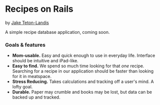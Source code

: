 # Recipes on Rails

by [Jake Teton-Landis](http://jake.teton-landis.org)

A simple recipe database application, coming soon.
### Goals & features

* **Mom-usable.** Easy and quick enough to use in everyday life.  Interface should be intuitive and iPad-like.
* **Easy to find.** We spend so much time looking for that *one* recipe.  Searching for a recipe in our application should be faster than looking for it in meatspace.
* **Stress Reducing.** Takes calculations and tracking off a user's mind.  A lofty goal.
* **Durable.** Paper may crumble and books may be lost, but data can be backed up and tracked.
